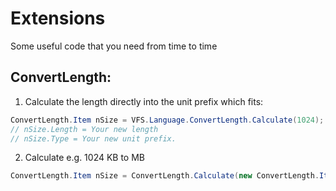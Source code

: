# Extensions
Some useful code that you need from time to time

ConvertLength:
---------

1. Calculate the length directly into the unit prefix which fits:

```cs
ConvertLength.Item nSize = VFS.Language.ConvertLength.Calculate(1024);
// nSize.Length = Your new length
// nSize.Type = Your new unit prefix.
```

2. Calculate e.g. 1024 KB to MB

```cs
ConvertLength.Item nSize = ConvertLength.Calculate(new ConvertLength.Item(1024.0, ConvertLength.Type_.KB),  ConvertLength.Type_.MB);
```

